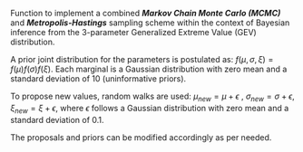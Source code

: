 Function to implement a combined ***Markov Chain Monte Carlo (MCMC)*** and ***Metropolis-Hastings*** sampling scheme within the context of Bayesian inference from the 3-parameter Generalized Extreme Value (GEV) distribution.

A prior joint distribution for the parameters is postulated as: $f(\mu,\sigma,\xi)=f(\mu)f(\sigma)f(\xi)$. Each marginal is a Gaussian distribution with zero mean and a standard deviation of 10 (uninformative priors).

To propose new values, random walks are used: $\mu_{new}=\mu+\epsilon$ , $\sigma_{new}=\sigma+\epsilon$, $\xi_{new}=\xi+\epsilon$, where $\epsilon$ follows a Gaussian distribution with zero mean and a standard deviation of 0.1.

The proposals and priors can be modified accordingly as per needed.
